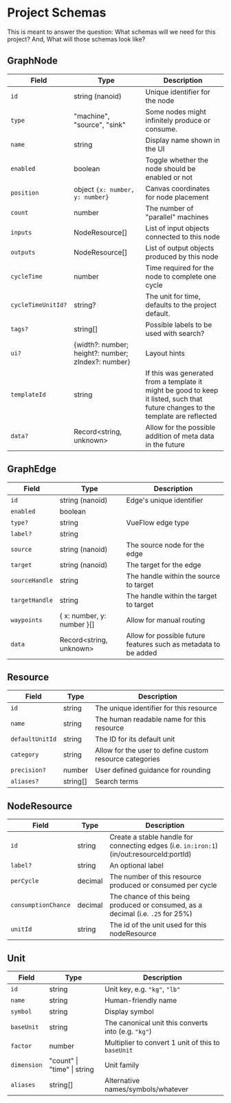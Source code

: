 # Project Schemas

This is meant to answer the question: What schemas will we need for this project? And, What will those schemas look like?

## GraphNode

<!-- This describes a node -->

| Field              | Type                                               | Description                                                                                                                      |
| ------------------ | -------------------------------------------------- | -------------------------------------------------------------------------------------------------------------------------------- |
| `id`               | string (nanoid)                                    | Unique identifier for the node                                                                                                   |
| `type`             | "machine", "source", "sink"                        | Some nodes might infinitely produce or consume.                                                                                  |
| `name`             | string                                             | Display name shown in the UI                                                                                                     |
| `enabled`          | boolean                                            | Toggle whether the node should be enabled or not                                                                                 |
| `position`         | object `{x: number, y: number}`                    | Canvas coordinates for node placement                                                                                            |
| `count`            | number                                             | The number of "parallel" machines                                                                                                |
| `inputs`           | NodeResource\[]                                    | List of input objects connected to this node                                                                                     |
| `outputs`          | NodeResource\[]                                    | List of output objects produced by this node                                                                                     |
| `cycleTime`        | number                                             | Time required for the node to complete one cycle                                                                                 |
| `cycleTimeUnitId?` | string?                                            | The unit for time, defaults to the project default.                                                                              |
| `tags?`            | string\[]                                          | Possible labels to be used with search?                                                                                          |
| `ui?`              | {width?: number; height?: number; zIndex?: number} | Layout hints                                                                                                                     |
| `templateId`       | string                                             | If this was generated from a template it might be good to keep it listed, such that future changes to the template are reflected |
| `data?`            | Record<string, unknown>                            | Allow for the possible addition of meta data in the future                                                                       |

## GraphEdge

<!-- This describes an edge (a connection between two parts of two nodes) -->

| Field          | Type                       | Description                                                     |
| -------------- | -------------------------- | --------------------------------------------------------------- |
| `id`           | string (nanoid)            | Edge's unique identifier                                        |
| `enabled`      | boolean                    |                                                                 |
| `type?`        | string                     | VueFlow edge type                                               |
| `label?`       | string                     |                                                                 |
| `source`       | string (nanoid)            | The source node for the edge                                    |
| `target`       | string (nanoid)            | The target for the edge                                         |
| `sourceHandle` | string                     | The handle within the source to target                          |
| `targetHandle` | string                     | The handle within the target to target                          |
| `waypoints`    | { x: number, y: number }[] | Allow for manual routing                                        |
| `data`         | Record<string, unknown>    | Allow for possible future features such as metadata to be added |

## Resource

<!-- This describes a resource -->

| Field           | Type     | Description                                             |
| --------------- | -------- | ------------------------------------------------------- |
| `id`            | string   | The unique identifier for this resource                 |
| `name`          | string   | The human readable name for this resource               |
| `defaultUnitId` | string   | The ID for its default unit                             |
| `category`      | string   | Allow for the user to define custom resource categories |
| `precision?`    | number   | User defined guidance for rounding                      |
| `aliases?`      | string[] | Search terms                                            |

## NodeResource

<!-- This describes an input or output in a node -->

| Field               | Type    | Description                                                                               |
| ------------------- | ------- | ----------------------------------------------------------------------------------------- |
| `id`                | string  | Create a stable handle for connecting edges (i.e. `in:iron:1`) (in/out:resourceId:portId) |
| `label?`            | string  | An optional label                                                                         |
| `perCycle`          | decimal | The number of this resource produced or consumed per cycle                                |
| `consumptionChance` | decimal | The chance of this being produced or consumed, as a decimal (i.e. `.25` for 25%)          |
| `unitId`            | string  | The id of the unit used for this nodeResource                                             |

## Unit

<!-- This describes a measuring unit (i.e. liters) -->

| Field       | Type                        | Description                                         |
| ----------- | --------------------------- | --------------------------------------------------- |
| `id`        | string                      | Unit key, e.g. `"kg"`, `"lb"`                       |
| `name`      | string                      | Human-friendly name                                 |
| `symbol`    | string                      | Display symbol                                      |
| `baseUnit`  | string                      | The canonical unit this converts into (e.g. `"kg"`) |
| `factor`    | number                      | Multiplier to convert 1 unit of this to `baseUnit`  |
| `dimension` | "count" \| "time" \| string | Unit family                                         |
| `aliases`   | string[]                    | Alternative names/symbols/whatever                  |
